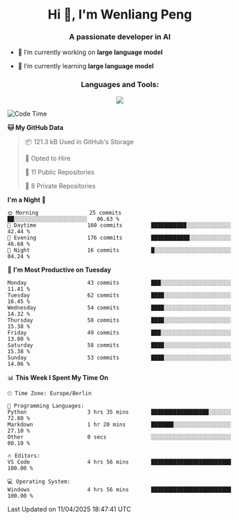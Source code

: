 <h1 align="center">Hi 👋, I'm Wenliang Peng</h1>
<h3 align="center">A passionate developer in AI</h3>

- 🔭 I’m currently working on **large language model**

- 🌱 I’m currently learning **large language model**

<!-- <h3 align="left">Connect with me:</h3> -->
<!-- <p align="left">
</p> -->

<h3 align="center">Languages and Tools:</h3>
<p align="center">
  <a href="https://skillicons.dev">
    <img src="https://skillicons.dev/icons?i=cpp,ros,docker,azure,git,linux,py,pytorch,cmake,githubactions,powershell,md&perline=6" />
  </a>
</p>


<!-- <p><img align="center" src="https://github-readme-stats.vercel.app/api/top-langs?username=bpwl0121&show_icons=true&locale=en&layout=compact" alt="bpwl0121" /></p> -->

<!-- <p><img align="center" src="https://github-readme-streak-stats.herokuapp.com/?user=bpwl0121&" alt="bpwl0121" /></p> -->

<!--START_SECTION:waka-->
![Code Time](http://img.shields.io/badge/Code%20Time-212%20hrs-blue)

**🐱 My GitHub Data** 

> 📦 121.3 kB Used in GitHub's Storage 
 > 
> 💼 Opted to Hire
 > 
> 📜 11 Public Repositories 
 > 
> 🔑 8 Private Repositories 
 > 
**I'm a Night 🦉** 

```text
🌞 Morning                25 commits          ██░░░░░░░░░░░░░░░░░░░░░░░   06.63 % 
🌆 Daytime                160 commits         ███████████░░░░░░░░░░░░░░   42.44 % 
🌃 Evening                176 commits         ████████████░░░░░░░░░░░░░   46.68 % 
🌙 Night                  16 commits          █░░░░░░░░░░░░░░░░░░░░░░░░   04.24 % 
```
📅 **I'm Most Productive on Tuesday** 

```text
Monday                   43 commits          ███░░░░░░░░░░░░░░░░░░░░░░   11.41 % 
Tuesday                  62 commits          ████░░░░░░░░░░░░░░░░░░░░░   16.45 % 
Wednesday                54 commits          ████░░░░░░░░░░░░░░░░░░░░░   14.32 % 
Thursday                 58 commits          ████░░░░░░░░░░░░░░░░░░░░░   15.38 % 
Friday                   49 commits          ███░░░░░░░░░░░░░░░░░░░░░░   13.00 % 
Saturday                 58 commits          ████░░░░░░░░░░░░░░░░░░░░░   15.38 % 
Sunday                   53 commits          ████░░░░░░░░░░░░░░░░░░░░░   14.06 % 
```


📊 **This Week I Spent My Time On** 

```text
🕑︎ Time Zone: Europe/Berlin

💬 Programming Languages: 
Python                   3 hrs 35 mins       ██████████████████░░░░░░░   72.80 % 
Markdown                 1 hr 20 mins        ███████░░░░░░░░░░░░░░░░░░   27.10 % 
Other                    0 secs              ░░░░░░░░░░░░░░░░░░░░░░░░░   00.10 % 

🔥 Editors: 
VS Code                  4 hrs 56 mins       █████████████████████████   100.00 % 

💻 Operating System: 
Windows                  4 hrs 56 mins       █████████████████████████   100.00 % 
```


 Last Updated on 11/04/2025 18:47:41 UTC
<!--END_SECTION:waka-->
